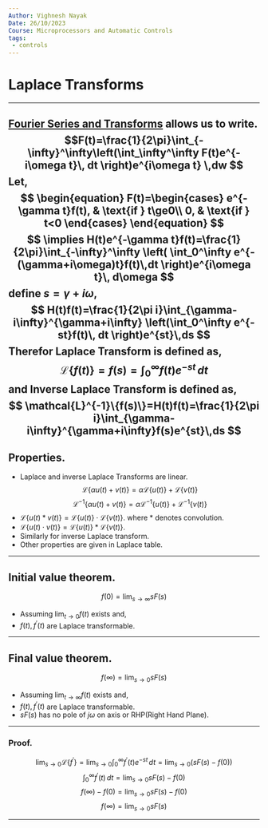 ```yaml
---
Author: Vighnesh Nayak
Date: 26/10/2023
Course: Microprocessors and Automatic Controls
tags:
 - controls
---
```

# Laplace Transforms
---

[Fourier Series and Transforms](Fourier%20Series%20and%20Transforms.md) allows us to write.
$$F(t)=\frac{1}{2\pi}\int_{-\infty}^\infty\left(\int_\infty^\infty F(t)e^{-i\omega t}\, dt  \right)e^{i\omega t} \,dw $$
Let,
$$
\begin{equation}
	F(t)=\begin{cases}
			e^{-\gamma t}f(t), & \text{if } t\ge0\\
			0, & \text{if } t<0
		 \end{cases}
\end{equation}
$$
$$
\implies H(t)e^{-\gamma t}f(t)=\frac{1}{2\pi}\int_{-\infty}^\infty \left( \int_0^\infty e^{-(\gamma+i\omega)t}f(t)\,dt \right)e^{i\omega t}\, d\omega
$$
define $s=\gamma+i\omega$,
$$
H(t)f(t)=\frac{1}{2\pi i}\int_{\gamma-i\infty}^{\gamma+i\infty} \left(\int_0^\infty e^{-st}f(t)\, dt \right)e^{st}\,ds
$$
Therefor **Laplace Transform** is defined as,
$$
\mathcal{L}\{f(t)\}=f(s)=\int_0^\infty f(t)e^{-st}\, dt
$$
and **Inverse Laplace Transform** is defined as,
$$
\mathcal{L}^{-1}\{f(s)\}=H(t)f(t)=\frac{1}{2\pi i}\int_{\gamma-i\infty}^{\gamma+i\infty}f(s)e^{st}\,ds
$$
---
## Properties.
- Laplace and inverse Laplace Transforms are linear.
	$$ \mathcal{L}\{\alpha u(t)+v(t)\}=\alpha\mathcal{L}\{u(t)\}+\mathcal{L}\{v(t) \} $$
	$$ \mathcal{L}^{-1}\{\alpha u(t)+v(t)\}=\alpha\mathcal{L}^{-1}\{u(t)\}+\mathcal{L}^{-1}\{v(t) \} $$
- $\mathcal{L}\{u(t)*v(t)\}=\mathcal{L}\{u(t)\}\cdot\mathcal{L}\{v(t)\}$. where $*$ denotes convolution.
- $\mathcal{L}\{u(t)\cdot v(t)\}=\mathcal{L}\{u(t)\}*\mathcal{L}\{v(t)\}$.
- Similarly for inverse Laplace transform.
- Other properties are given in Laplace table.
---
## Initial value theorem.
$$f(0)= \lim_{s\to\infty}sF(s) $$
- Assuming $\lim_{t\to0}f(t)$ exists and,
- $f(t),f^{'}(t)$ are Laplace transformable. 
---
## Final value theorem.
$$f(\infty)=\lim_{s\to0}sF(s) $$
- Assuming $\lim_{t\to\infty}f(t)$ exists and,
- $f(t),f^{'}(t)$ are Laplace transformable. 
- $sF(s)$ has no pole of $j\omega$ on axis or RHP(Right Hand Plane).
---
### Proof.
$$\lim_{s\to0}\mathcal{L}\{f^{'}\}=\lim_{s\to0}\int_0^\infty f^{'}(t)e^{-st}\, dt=\lim_{s\to0}\left( sF(s)-f(0) \right) $$
$$\int_0^\infty f^{'}(t)\,dt = \lim_{s\to0}sF(s) - f(0) $$
$$f(\infty)-f(0) = \lim_{s\to0}sF(s) - f(0) $$
$$f(\infty)=\lim_{s\to0}sF(s) $$

---

